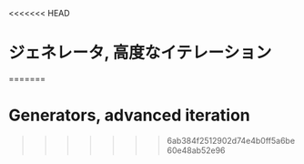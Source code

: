 
<<<<<<< HEAD
# ジェネレータ, 高度なイテレーション
=======
# Generators, advanced iteration
>>>>>>> 6ab384f2512902d74e4b0ff5a6be60e48ab52e96
